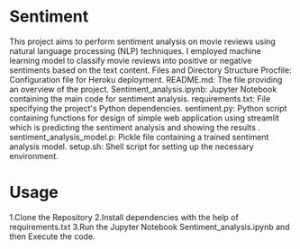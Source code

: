 # Sentiment
This project aims to perform sentiment analysis on movie reviews using natural language processing (NLP) techniques. I employed machine learning model to classify movie reviews into positive or negative sentiments based on the text content.
Files and Directory Structure
Procfile: Configuration file for Heroku deployment.
README.md: The file providing an overview of the project.
Sentiment_analysis.ipynb: Jupyter Notebook containing the main code for sentiment analysis.
requirements.txt: File specifying the project's Python dependencies.
sentiment.py: Python script containing functions for design of simple web application using streamlit which is predicting the sentiment analysis and showing the results .
sentiment_analysis_model.p: Pickle file containing a trained sentiment analysis model.
setup.sh: Shell script for setting up the necessary environment.
# Usage
1.Clone the Repository
2.Install dependencies with the help of requirements.txt
3.Run the Jupyter Notebook Sentiment_analysis.ipynb and then Execute the code.
  
